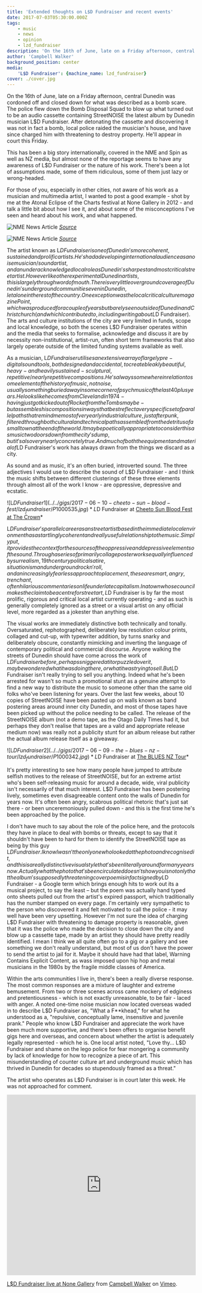 ```yaml
---
title: 'Extended thoughts on L$D Fundraiser and recent events'
date: 2017-07-03T05:30:00.000Z
tags:
    - music
    - news
    - opinion
    - lzd_fundraiser
description: 'On the 16th of June, late on a Friday afternoon, central Dunedin was cordoned off and closed down for what was described as a bomb scare. The police flew down the Bomb Disposal Squad to blow up what turned out to be an audio cassette containing StreetNOISE the latest album by Dunedin musician L$D Fundraiser. Read more...'
author: 'Campbell Walker'
background_position: center
media:
    'L$D Fundraiser': {machine_name: lzd_fundraiser}
cover: ./cover.jpg
---
```



On the 16th of June, late on a Friday afternoon, central Dunedin was cordoned off and closed down for what was described as a bomb scare. The police flew down the Bomb Disposal Squad to blow up what turned out to be an audio cassette containing StreetNOISE the latest album by Dunedin musician L$D Fundraiser. After detonating the cassette and discovering it was not in fact a bomb, local police raided the musician's house, and have since charged him with threatening to destroy property. He'll appear in court this Friday.

This has been a big story internationally, covered in the NME and Spin as well as NZ media, but almost none of the reportage seems to have any awareness of L$D Fundraiser or the nature of his work. There's been a lot of assumptions made, some of them ridiculous, some of them just lazy or wrong-headed.

For those of you, especially in other cities, not aware of his work as a musician and multimedia artist, I wanted to post a good example - shot by me at the Atonal Eclipse of the Charts festival at None Gallery in 2012 - and talk a little bit about how I see it, and about some of the misconceptions I've seen and heard about his work, and what happened.

![NME News Article](./nme.jpg)
*<a href='http://www.nme.com/news/new-zealand-city-evacuated-noise-rock-cassette-bomb-threat-2091172'>Source</a>*

![NME News Article](./spin.jpg)
*<a href='http://www.spin.com/2017/06/noise-band-bomb-cassette-lsd-fundraiser/'>Source</a>*

The artist known as L$D Fundraiser is one of Dunedin's more coherent, sustained and prolific artists. He's had a developing international audience as a noise musician/sound artist, and an underacknowledged local role as Dunedin's sharpest and most critical street artist. However like other experimental Dunedin artists, this is largely through word of mouth. There is very little overground coverage of Dunedin's underground communities even in Dunedin, let alone in the rest of the country. One exception was the local critical culture magazine Point, which was produced for a couple of years but barely seen out side of Dunedin and Christchurch (and which I contributed to, including writing about L$D Fundraiser). The arts and culture institutions of the city are very limited in funds, scope and local knowledge, so both the scenes L$D Fundraiser operates within and the media that seeks to formalise, acknowledge and discuss it are by necessity non-institutional, artist-run, often short term frameworks that also largely operate outside of the limited funding systems available as well.

As a musician, L$D Fundraiser utilises an extensive array of largely pre-digital sound tools, both designed and accidental, to create bleakly beautiful, heavy - and heavily sustained - sculptural, repetitive/nearly repetitive compositions. He's always somewhere in relation to some element of the history of music, not noise, usually something buried away in some corner of psych music of the last 40 plus years. He looks like he comes from Cleveland in 1974 - having just got kicked out of Rocket from the Tombs maybe - but assembles his compositions in ways that best reflect a very specific set of parallel paths that remind me most of very early industrial culture, just after punk, filtered through both cultural and technical paths assembled from the detritus of a small town at the end of the world. It may be poetically appropriate to consider this as music two doors down from the city's dump, but it's also very nearly concretely true. And much of both the equipment and material of L$D Fundraiser's work has always drawn from the things we discard as a city.

As sound and as music, it's an often buried, introverted sound. The three adjectives I would use to describe the sound of L$D Fundraiser - and I think the music shifts between different clusterings of these three elements through almost all of the work I know - are oppressive, depressive and ecstatic.

![L$D Fundraiser 1](../../gigs/2017-06-10-cheeto-sun-blood-fest/lzd_fundraiser/P1000535.jpg)
*L$D Fundraiser at <a title='Cheeto Sun Blood Fest at The Crown' href='/gigs/cheeto-sun-blood-fest/#lzd_fundraiser'>Cheeto Sun Blood Fest at The Crown</a>*

L$D Fundraiser's parallel career as an street artist based in the immediate local environment has a startlingly coherent and really useful relationship to the music. Simply put, it provides the context for the sources of the oppressive and depressive elements of the sound. Through a series of primarily collage poster works equally influenced by surrealism, 19th century political satire, situationism and underground rock n' roll, and an increasingly fearless approach to placement, these are smart, angry, trenchant, often hilarious commentaries on life under late capitalism. In a town whose council makes the claim to be a centre for street art, L$D Fundraiser is by far the most prolific, rigorous and critical local artist currently operating - and as such is generally completely ignored as a street or a visual artist on any official level, more regarded as a jokester than anything else.

The visual works are immediately distinctive both technically and tonally. Oversaturated, rephotographed, deliberately low resolution colour prints, collaged and cut-up, with typewriter addition, by turns snarky and deliberately obscure, constantly mimicking and inverting the language of contemporary political and commercial discourse. Anyone walking the streets of Dunedin should have come across the work of L$D Fundraiser before, perhaps sniggered at it or puzzled over it, maybe wondered what it was doing there, or what it was trying to sell. But L$D Fundraiser isn't really trying to sell you anything. Indeed what he's been arrested for wasn't so much a promotional stunt as a genuine attempt to find a new way to distribute the music to someone other than the same old folks who've been listening for years. Over the last few weeks, about 10 copies of StreetNOISE have been pasted up on walls known as band postering areas around inner city Dunedin, and most of those tapes have been picked up without the police needing to be called. The release of the StreetNOISE album (not a demo tape, as the Otago Daily Times had it, but perhaps they don't realise that tapes are a valid and appropriate release medium now) was really not a publicity stunt for an album release but rather the actual album release itself as a giveaway.

![L$D Fundraiser 2](../../gigs/2017-06-09-the-blues-nz-tour/lzd_fundraiser/P1000342.jpg)
*L$D Fundraiser at <a title='The BLUES NZ Tour' href='/gigs/the-blues-nz-tour/#lzd_fundraiser'>The BLUES NZ Tour</a>*

It's pretty interesting to see how many people have jumped to attribute selfish motives to the release of StreetNOISE, but for an extreme artist who's been self-releasing music for around a decade, wide, viral publicity isn't necessarily of that much interest. L$D Fundraiser has been postering lively, sometimes even disagreeable content onto the walls of Dunedin for years now. It's often been angry, scabrous political rhetoric that's just sat there - or been unceremoniously pulled down - and this is the first time he's been approached by the police.

I don't have much to say about the role of the police here, and the protocols they have in place to deal with bombs or threats, except to say that it shouldn't have been to hard for them to identify the StreetNOISE tape as being by this guy L$D Fundraiser. I know I wasn't the only one who looked at the photo and recognised it, and this is a really distinctive visual style that's been literally around for many years now. Actually what the photo that's been circulated doesn't show you is not only that the album's supposedly threatening cover poem is in fact signed by L$D Fundraiser - a Google term which brings enough hits to work out its a musical project, to say the least – but the poem was actually hand typed onto sheets pulled out from the artist's expired passport, which traditionally has the number stamped on every page. I'm certainly very sympathetic to the person who discovered it and felt motivated to call the police - it may well have been very upsetting. However I'm not sure the idea of charging L$D Fundraiser with threatening to damage property is reasonable, given that it was the police who made the decision to close down the city and blow up a cassette tape, made by an artist they should have pretty readily identified. I mean I think we all quite often go to a gig or a gallery and see something we don't really understand, but most of us don't have the power to send the artist to jail for it. Maybe it should have had that label, Warning Contains Explicit Content, as wass imposed upon hip hop and metal musicians in the 1980s by the fragile middle classes of America.

Within the arts communities I live in, there's been a really diverse response. The most common responses are a mixture of laughter and extreme bemusement. From two or three scenes across came mockery of edginess and pretentiousness - which is not exactly unreasonable, to be fair - laced with anger. A noted one-time noise musician now located overseas waded in to describe L$D Fundraiser as, "What a F**khead," for what he understood as a, "repulsive, conceptually lame, insensitive and juvenile prank." People who know L$D Fundraiser and appreciate the work have been much more supportive, and there's been offers to organise benefit gigs here and overseas, and concern about whether the artist is adequately legally represented - which he is. One local artist noted, "Love thy... L$D Fundraiser and shame on the lego police for fear mongering a community by lack of knowledge for how to recognize a piece of art. This misunderstanding of counter culture art and underground music which has thrived in Dunedin for decades so stupendously framed as a threat."

The artist who operates as L$D Fundraiser is in court later this week. He was not approached for comment.

<iframe src="https://player.vimeo.com/video/223014965" width="100%" height="480" frameborder="0" webkitallowfullscreen mozallowfullscreen allowfullscreen></iframe>
<p><a href="https://vimeo.com/223014965">L$D Fundraiser live at None Gallery</a> from <a href="https://vimeo.com/user4052181">Campbell Walker</a> on <a href="https://vimeo.com">Vimeo</a>.</p>
